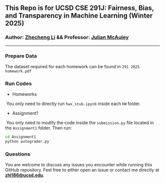 ## This Repo is for UCSD CSE 291J: Fairness, Bias, and Transparency in Machine Learning (Winter 2025)
### Author: [Zhecheng Li](https://github.com/Lizhecheng02) && Professor: [Julian McAuley](https://cseweb.ucsd.edu/~jmcauley/)

----------------------------------------------------------------------------------------------

### Prepare Data
The dataset required for each homework can be found in ``291 2025 homework.pdf``

### Run Codes
- Homeworks

​	You only need to directly run ``hwx_stub.ipynb`` inside each ``HW`` folder.

- Assignment1

​	You only need to modify the code inside the ``submission.py`` file located in the ``Assignment1`` folder. Then run:

```bash
cd Assignment1
python autograder.py
```

### Questions
You are welcome to discuss any issues you encounter while running this GitHub repository. Feel free to either open an issue or contact me directly at **zhl186@ucsd.edu**.